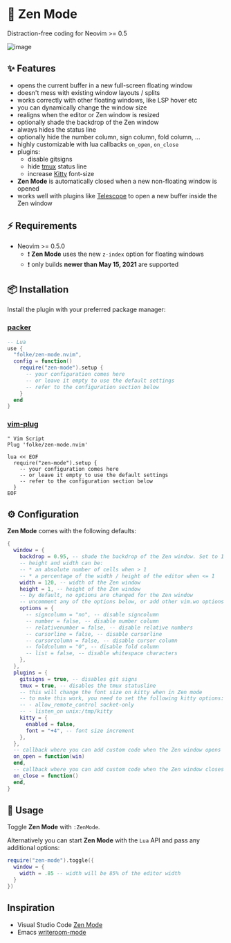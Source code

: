 # 🧘  Zen Mode

Distraction-free coding for Neovim >= 0.5

![image](https://user-images.githubusercontent.com/292349/118454007-b7d8c900-b6ac-11eb-8263-015a8d929644.png)

## ✨ Features

* opens the current buffer in a new full-screen floating window
* doesn't mess with existing window layouts / splits
* works correctly with other floating windows, like LSP hover etc
* you can dynamically change the window size
* realigns when the editor or Zen window is resized
* optionally shade the backdrop of the Zen window
* always hides the status line
* optionally hide the number column, sign column, fold column, ...
* highly customizable with lua callbacks `on_open`, `on_close`
* plugins:
  - disable gitsigns
  - hide [tmux](https://github.com/tmux/tmux) status line
  - increase [Kitty](https://sw.kovidgoyal.net/kitty/) font-size
* **Zen Mode** is automatically closed when a new non-floating window is opened
* works well with plugins like [Telescope](https://github.com/nvim-telescope/telescope.nvim) to open a new buffer inside the Zen window

## ⚡️ Requirements

* Neovim >= 0.5.0
  - ❗ **Zen Mode** uses the new `z-index` option for floating windows
  - ❗ only builds **newer than May 15, 2021** are supported

## 📦 Installation

Install the plugin with your preferred package manager:

### [packer](https://github.com/wbthomason/packer.nvim)

```lua
-- Lua
use {
  "folke/zen-mode.nvim",
  config = function()
    require("zen-mode").setup {
      -- your configuration comes here
      -- or leave it empty to use the default settings
      -- refer to the configuration section below
    }
  end
}
```

### [vim-plug](https://github.com/junegunn/vim-plug)

```vim
" Vim Script
Plug 'folke/zen-mode.nvim'

lua << EOF
  require("zen-mode").setup {
    -- your configuration comes here
    -- or leave it empty to use the default settings
    -- refer to the configuration section below
  }
EOF
```

## ⚙️  Configuration

**Zen Mode** comes with the following defaults:

```lua
{
  window = {
    backdrop = 0.95, -- shade the backdrop of the Zen window. Set to 1 to keep the same as Normal
    -- height and width can be:
    -- * an absolute number of cells when > 1
    -- * a percentage of the width / height of the editor when <= 1
    width = 120, -- width of the Zen window
    height = 1, -- height of the Zen window
    -- by default, no options are changed for the Zen window
    -- uncomment any of the options below, or add other vim.wo options you want to apply
    options = {
      -- signcolumn = "no", -- disable signcolumn
      -- number = false, -- disable number column
      -- relativenumber = false, -- disable relative numbers
      -- cursorline = false, -- disable cursorline
      -- cursorcolumn = false, -- disable cursor column
      -- foldcolumn = "0", -- disable fold column
      -- list = false, -- disable whitespace characters
    },
  },
  plugins = {
    gitsigns = true, -- disables git signs
    tmux = true, -- disables the tmux statusline
    -- this will change the font size on kitty when in Zen mode
    -- to make this work, you need to set the following kitty options:
    -- - allow_remote_control socket-only
    -- - listen_on unix:/tmp/kitty
    kitty = {
      enabled = false,
      font = "+4", -- font size increment
    },
  },
  -- callback where you can add custom code when the Zen window opens
  on_open = function(win)
  end,
  -- callback where you can add custom code when the Zen window closes
  on_close = function()
  end,
}
```

## 🚀 Usage

Toggle **Zen Mode** with `:ZenMode`.

Alternatively you can start **Zen Mode** with the `Lua` API and pass any additional options:

```lua
require("zen-mode").toggle({
  window = {
    width = .85 -- width will be 85% of the editor width
  }
})
```

## Inspiration

* Visual Studio Code [Zen Mode](https://code.visualstudio.com/docs/getstarted/userinterface#_zen-mode)
* Emacs [writeroom-mode](https://github.com/joostkremers/writeroom-mode)

